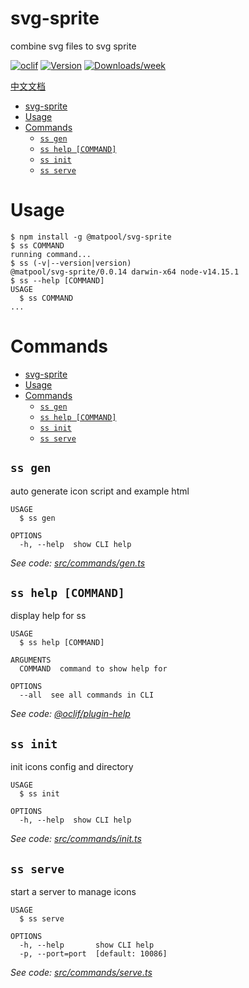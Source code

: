 # svg-sprite

combine svg files to svg sprite

[![oclif](https://img.shields.io/badge/cli-oclif-brightgreen.svg)](https://oclif.io)
[![Version](https://img.shields.io/npm/v/@matpool/svg-sprite.svg)](https://www.npmjs.com/package/@matpool/svg-sprite)
[![Downloads/week](https://img.shields.io/npm/dw/@matpool/svg-sprite.svg)](https://npmjs.org/package/@matpool/svg-sprite)

[中文文档]('https://gitee.com/btc8/dashboard/projects/btc8/svg-icons-tool/blob/master/DOC.md')

<!-- toc -->

- [svg-sprite](#svg-sprite)
- [Usage](#usage)
- [Commands](#commands)
  - [`ss gen`](#ss-gen)
  - [`ss help [COMMAND]`](#ss-help-command)
  - [`ss init`](#ss-init)
  - [`ss serve`](#ss-serve)
  <!-- tocstop -->

# Usage

<!-- usage -->

```sh-session
$ npm install -g @matpool/svg-sprite
$ ss COMMAND
running command...
$ ss (-v|--version|version)
@matpool/svg-sprite/0.0.14 darwin-x64 node-v14.15.1
$ ss --help [COMMAND]
USAGE
  $ ss COMMAND
...
```

<!-- usagestop -->

# Commands

<!-- commands -->

- [svg-sprite](#svg-sprite)
- [Usage](#usage)
- [Commands](#commands)
  - [`ss gen`](#ss-gen)
  - [`ss help [COMMAND]`](#ss-help-command)
  - [`ss init`](#ss-init)
  - [`ss serve`](#ss-serve)

## `ss gen`

auto generate icon script and example html

```
USAGE
  $ ss gen

OPTIONS
  -h, --help  show CLI help
```

_See code: [src/commands/gen.ts](https://github.com/btc8/svg-icons-tool/blob/v0.0.14/src/commands/gen.ts)_

## `ss help [COMMAND]`

display help for ss

```
USAGE
  $ ss help [COMMAND]

ARGUMENTS
  COMMAND  command to show help for

OPTIONS
  --all  see all commands in CLI
```

_See code: [@oclif/plugin-help](https://github.com/oclif/plugin-help/blob/v3.2.2/src/commands/help.ts)_

## `ss init`

init icons config and directory

```
USAGE
  $ ss init

OPTIONS
  -h, --help  show CLI help
```

_See code: [src/commands/init.ts](https://github.com/btc8/svg-icons-tool/blob/v0.0.14/src/commands/init.ts)_

## `ss serve`

start a server to manage icons

```
USAGE
  $ ss serve

OPTIONS
  -h, --help       show CLI help
  -p, --port=port  [default: 10086]
```

_See code: [src/commands/serve.ts](https://github.com/btc8/svg-icons-tool/blob/v0.0.14/src/commands/serve.ts)_

<!-- commandsstop -->

